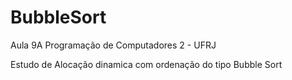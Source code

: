 # BubbleSort

Aula 9A Programação de Computadores 2 - UFRJ

Estudo de Alocação dinamica com ordenação do tipo Bubble Sort
